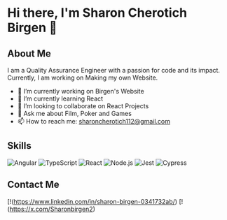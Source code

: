 # Hi there, I'm Sharon Cherotich Birgen 👋


## About Me
I am a Quality Assurance Engineer with a passion for code and its impact. Currently, I am working on Making my own Website. 

- 🔭 I’m currently working on Birgen's Website
- 🌱 I’m currently learning React
- 👯 I’m looking to collaborate on React Projects
- 💬 Ask me about Film, Poker and Games
- 📫 How to reach me: sharoncherotich112@gmail.com

## Skills
![Angular](https://img.shields.io/badge/Angular-DD0031?style=for-the-badge&logo=angular&logoColor=white)
![TypeScript](https://img.shields.io/badge/TypeScript-007ACC?style=for-the-badge&logo=typescript&logoColor=white)
![React](https://img.shields.io/badge/React-20232A?style=for-the-badge&logo=react&logoColor=61DAFB)
![Node.js](https://img.shields.io/badge/Node.js-339933?style=for-the-badge&logo=nodedotjs&logoColor=white)
![Jest](https://img.shields.io/badge/Jest-C21325?style=for-the-badge&logo=jest&logoColor=white)
![Cypress](https://img.shields.io/badge/Cypress-17202C?style=for-the-badge&logo=cypress&logoColor=white)



## Contact Me
[!(https://www.linkedin.com/in/sharon-birgen-0341732ab/)
[!(https://x.com/Sharonbirgen2)

<!-- Add any other contact methods -->
